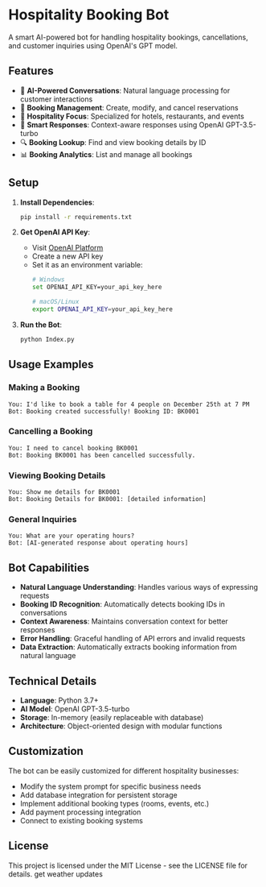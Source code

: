 # Hospitality Booking Bot

A smart AI-powered bot for handling hospitality bookings, cancellations, and customer inquiries using OpenAI's GPT model.

## Features

- 🤖 **AI-Powered Conversations**: Natural language processing for customer interactions
- 📅 **Booking Management**: Create, modify, and cancel reservations
- 🏨 **Hospitality Focus**: Specialized for hotels, restaurants, and events
- 💬 **Smart Responses**: Context-aware responses using OpenAI GPT-3.5-turbo
- 🔍 **Booking Lookup**: Find and view booking details by ID
- 📊 **Booking Analytics**: List and manage all bookings

## Setup

1. **Install Dependencies**:
   ```bash
   pip install -r requirements.txt
   ```

2. **Get OpenAI API Key**:
   - Visit [OpenAI Platform](https://platform.openai.com/api-keys)
   - Create a new API key
   - Set it as an environment variable:
     ```bash
     # Windows
     set OPENAI_API_KEY=your_api_key_here
     
     # macOS/Linux
     export OPENAI_API_KEY=your_api_key_here
     ```

3. **Run the Bot**:
   ```bash
   python Index.py
   ```

## Usage Examples

### Making a Booking
```
You: I'd like to book a table for 4 people on December 25th at 7 PM
Bot: Booking created successfully! Booking ID: BK0001
```

### Cancelling a Booking
```
You: I need to cancel booking BK0001
Bot: Booking BK0001 has been cancelled successfully.
```

### Viewing Booking Details
```
You: Show me details for BK0001
Bot: Booking Details for BK0001: [detailed information]
```

### General Inquiries
```
You: What are your operating hours?
Bot: [AI-generated response about operating hours]
```

## Bot Capabilities

- **Natural Language Understanding**: Handles various ways of expressing requests
- **Booking ID Recognition**: Automatically detects booking IDs in conversations
- **Context Awareness**: Maintains conversation context for better responses
- **Error Handling**: Graceful handling of API errors and invalid requests
- **Data Extraction**: Automatically extracts booking information from natural language

## Technical Details

- **Language**: Python 3.7+
- **AI Model**: OpenAI GPT-3.5-turbo
- **Storage**: In-memory (easily replaceable with database)
- **Architecture**: Object-oriented design with modular functions

## Customization

The bot can be easily customized for different hospitality businesses:
- Modify the system prompt for specific business needs
- Add database integration for persistent storage
- Implement additional booking types (rooms, events, etc.)
- Add payment processing integration
- Connect to existing booking systems

## License

This project is licensed under the MIT License - see the LICENSE file for details.
get weather updates 

